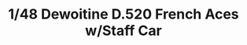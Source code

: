 ---
layout: product
title: "1/48 Dewoitine D.520 French Aces w/Staff Car"
price: "5800" 
desc: "Maketa"
img_path: "/assets/img/TAM61109.webp"
brand: "Tamiya"
available: false
special_offer: false
new: false
soon: false
cat: "010000"
subcat: "010300"
subsubcat: "0N/A"
sifra: "TAM61109"
popular: false
spec: false
---